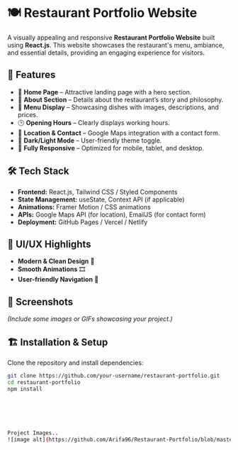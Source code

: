 # 🍽️ Restaurant Portfolio Website

A visually appealing and responsive **Restaurant Portfolio Website** built using **React.js**. This website showcases the restaurant's menu, ambiance, and essential details, providing an engaging experience for visitors.

## 🚀 Features

- 🏡 **Home Page** – Attractive landing page with a hero section.
- 📜 **About Section** – Details about the restaurant’s story and philosophy.
- 🍕 **Menu Display** – Showcasing dishes with images, descriptions, and prices.
- 🕒 **Opening Hours** – Clearly displays working hours.
- 📍 **Location & Contact** – Google Maps integration with a contact form.
- 🌙 **Dark/Light Mode** – User-friendly theme toggle.
- 📱 **Fully Responsive** – Optimized for mobile, tablet, and desktop.

## 🛠️ Tech Stack

- **Frontend:** React.js, Tailwind CSS / Styled Components
- **State Management:** useState, Context API (if applicable)
- **Animations:** Framer Motion / CSS animations
- **APIs:** Google Maps API (for location), EmailJS (for contact form)
- **Deployment:** GitHub Pages / Vercel / Netlify

## 🎨 UI/UX Highlights

- **Modern & Clean Design** 🎨
- **Smooth Animations** 🎞️
- **User-friendly Navigation** 🧭

## 📸 Screenshots

*(Include some images or GIFs showcasing your project.)*

## 🏗️ Installation & Setup

Clone the repository and install dependencies:

```sh
git clone https://github.com/your-username/restaurant-portfolio.git
cd restaurant-portfolio
npm install






Project Images..
![image alt](https://github.com/Arifa96/Restaurant-Portfolio/blob/master/Screenshot%20(2).png?raw=true)


























